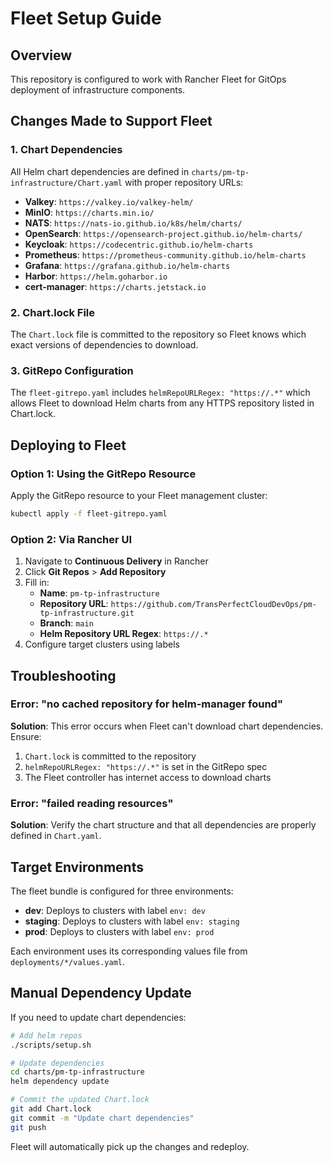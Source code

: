 # Fleet Setup Guide

## Overview
This repository is configured to work with Rancher Fleet for GitOps deployment of infrastructure components.

## Changes Made to Support Fleet

### 1. Chart Dependencies
All Helm chart dependencies are defined in `charts/pm-tp-infrastructure/Chart.yaml` with proper repository URLs:

- **Valkey**: `https://valkey.io/valkey-helm/`
- **MinIO**: `https://charts.min.io/`
- **NATS**: `https://nats-io.github.io/k8s/helm/charts/`
- **OpenSearch**: `https://opensearch-project.github.io/helm-charts/`
- **Keycloak**: `https://codecentric.github.io/helm-charts`
- **Prometheus**: `https://prometheus-community.github.io/helm-charts`
- **Grafana**: `https://grafana.github.io/helm-charts`
- **Harbor**: `https://helm.goharbor.io`
- **cert-manager**: `https://charts.jetstack.io`

### 2. Chart.lock File
The `Chart.lock` file is committed to the repository so Fleet knows which exact versions of dependencies to download.

### 3. GitRepo Configuration
The `fleet-gitrepo.yaml` includes `helmRepoURLRegex: "https://.*"` which allows Fleet to download Helm charts from any HTTPS repository listed in Chart.lock.

## Deploying to Fleet

### Option 1: Using the GitRepo Resource
Apply the GitRepo resource to your Fleet management cluster:

```bash
kubectl apply -f fleet-gitrepo.yaml
```

### Option 2: Via Rancher UI
1. Navigate to **Continuous Delivery** in Rancher
2. Click **Git Repos** > **Add Repository**
3. Fill in:
   - **Name**: `pm-tp-infrastructure`
   - **Repository URL**: `https://github.com/TransPerfectCloudDevOps/pm-tp-infrastructure.git`
   - **Branch**: `main`
   - **Helm Repository URL Regex**: `https://.*`
4. Configure target clusters using labels

## Troubleshooting

### Error: "no cached repository for helm-manager found"
**Solution**: This error occurs when Fleet can't download chart dependencies. Ensure:
1. `Chart.lock` is committed to the repository
2. `helmRepoURLRegex: "https://.*"` is set in the GitRepo spec
3. The Fleet controller has internet access to download charts

### Error: "failed reading resources"
**Solution**: Verify the chart structure and that all dependencies are properly defined in `Chart.yaml`.

## Target Environments

The fleet bundle is configured for three environments:

- **dev**: Deploys to clusters with label `env: dev`
- **staging**: Deploys to clusters with label `env: staging`
- **prod**: Deploys to clusters with label `env: prod`

Each environment uses its corresponding values file from `deployments/*/values.yaml`.

## Manual Dependency Update

If you need to update chart dependencies:

```bash
# Add helm repos
./scripts/setup.sh

# Update dependencies
cd charts/pm-tp-infrastructure
helm dependency update

# Commit the updated Chart.lock
git add Chart.lock
git commit -m "Update chart dependencies"
git push
```

Fleet will automatically pick up the changes and redeploy.
